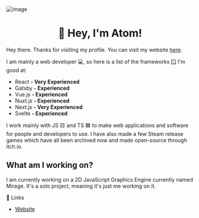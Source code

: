 ![image](https://user-images.githubusercontent.com/99760654/162842946-2ca0177c-e8c7-42d1-a4d7-8c26f88b0255.png)

<h1 align="center">👋 Hey, I'm Atom!</h1>

Hey there. Thanks for visiting my profile. You can visit my website [here](//atomdev.cf).

I am mainly a web developer 💻, so here is a list of the frameworks 🪟 I'm good at:
- React **- Very Experienced**
- Gatsby **- Experienced**
- Vue.js **- Experienced**
- Nuxt.js **- Experienced**
- Next.js **- Very Experienced**
- Svelte **- Experienced**

I work mainly with JS 🟨 and TS 🟦 to make web applications and software for people and developers to use. I have also made a few Steam release games which have all been archived now and made open-source through itch.io. 

## What am I working on?
I am currently working on a 2D JavaScript Graphics Engine currently named Mirage. It's a solo project, meaning it's just me working on it.  

🔗 Links
- [Website](https://atomdev.cf/)
